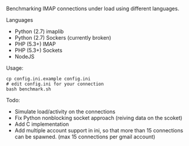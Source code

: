 Benchmarking IMAP connections under load using different languages.

Languages

 - Python (2.7) imaplib
 - Python (2.7) Sockers (currently broken)
 - PHP (5.3+) IMAP
 - PHP (5.3+) Sockets
 - NodeJS

Usage:

```
cp config.ini.example config.ini
# edit config.ini for your connection
bash benchmark.sh

```

Todo:

 - Simulate load/activity on the connections
 - Fix Python nonblocking socket approach (reiving data on the scoket)
 - Add C implementation
 - Add multiple account support in ini, so that more than 15 connections can be spawned. (max 15 connections per gmail account)

